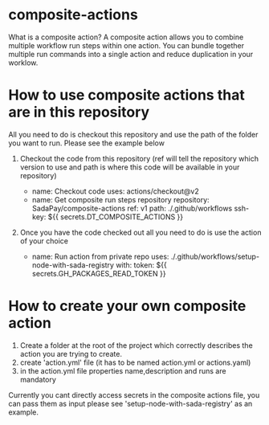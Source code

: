 # composite-actions
What is a composite action?
A composite action allows you to combine multiple workflow run steps within one action. You can bundle together multiple run commands into a single action and reduce duplication in your worklow.

# How to use composite actions that are in this repository

All you need to do is checkout this repository and use the path of the folder you want to run. Please see the example below 

1. Checkout the code from this repository (ref will tell the repository which version to use and path is where this code will be available in your repository)
      - name: Checkout code
        uses: actions/checkout@v2
      - name: Get composite run steps repository
          repository: SadaPay/composite-actions
          ref: v1
          path: ./.github/workflows
          ssh-key: ${{ secrets.DT_COMPOSITE_ACTIONS }}

2. Once you have the code checked out all you need to do is use the action of your choice
      - name: Run action from private repo
        uses: ./.github/workflows/setup-node-with-sada-registry
        with:
          token: ${{ secrets.GH_PACKAGES_READ_TOKEN }}

# How to create your own composite action

1) Create a folder at the root of the project which correctly describes the action you are trying to create. 
2) create 'action.yml' file (it has to be named action.yml or actions.yaml)
3) in the action.yml file properties name,description and runs are mandatory

Currently you cant directly access secrets in the composite actions file, you can pass them as input please see 'setup-node-with-sada-registry' as an example.
